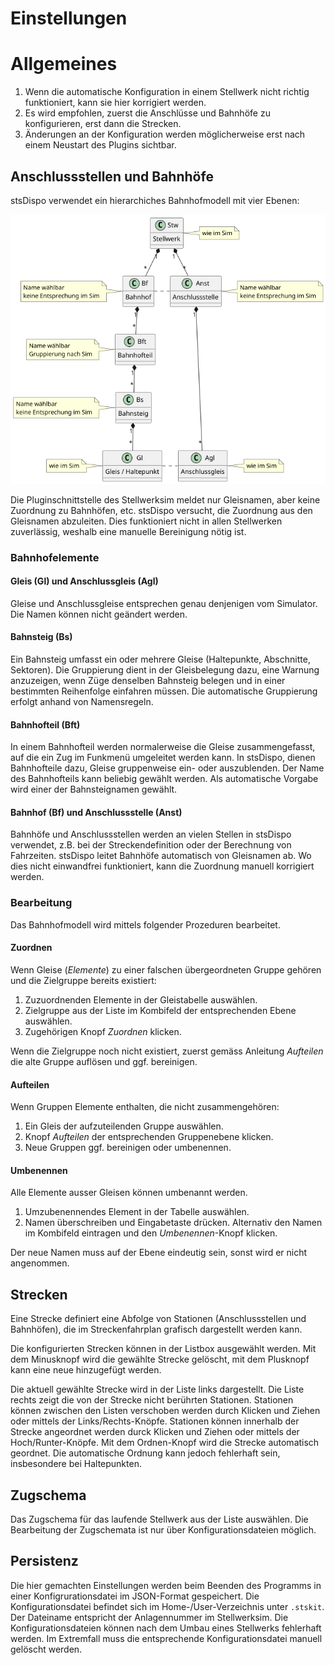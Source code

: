 # Einstellungen

# Allgemeines

1. Wenn die automatische Konfiguration in einem Stellwerk nicht richtig funktioniert, kann sie hier korrigiert werden.  
2. Es wird empfohlen, zuerst die Anschlüsse und Bahnhöfe zu konfigurieren, erst dann die Strecken.
3. Änderungen an der Konfiguration werden möglicherweise erst nach einem Neustart des Plugins sichtbar.

## Anschlussstellen und Bahnhöfe

stsDispo verwendet ein hierarchiches Bahnhofmodell mit vier Ebenen:

![Gleismodell](docs/bahnhofgraph.png)

Die Pluginschnittstelle des Stellwerksim meldet nur Gleisnamen, aber keine Zuordnung zu Bahnhöfen, etc.
stsDispo versucht, die Zuordnung aus den Gleisnamen abzuleiten.
Dies funktioniert nicht in allen Stellwerken zuverlässig,
weshalb eine manuelle Bereinigung nötig ist.

### Bahnhofelemente

#### Gleis (Gl) und Anschlussgleis (Agl)

Gleise und Anschlussgleise entsprechen genau denjenigen vom Simulator.
Die Namen können nicht geändert werden.

#### Bahnsteig (Bs)

Ein Bahnsteig umfasst ein oder mehrere Gleise (Haltepunkte, Abschnitte, Sektoren).
Die Gruppierung dient in der Gleisbelegung dazu, eine Warnung anzuzeigen, 
wenn Züge denselben Bahnsteig belegen und in einer bestimmten Reihenfolge einfahren müssen.
Die automatische Gruppierung erfolgt anhand von Namensregeln.

#### Bahnhofteil (Bft)

In einem Bahnhofteil werden normalerweise die Gleise zusammengefasst, 
auf die ein Zug im Funkmenü umgeleitet werden kann.
In stsDispo, dienen Bahnhofteile dazu, Gleise gruppenweise ein- oder auszublenden.
Der Name des Bahnhofteils kann beliebig gewählt werden.
Als automatische Vorgabe wird einer der Bahnsteignamen gewählt. 

#### Bahnhof (Bf) und Anschlussstelle (Anst)

Bahnhöfe und Anschlussstellen werden an vielen Stellen in stsDispo verwendet,
z.B. bei der Streckendefinition oder der Berechnung von Fahrzeiten.
stsDispo leitet Bahnhöfe automatisch von Gleisnamen ab.
Wo dies nicht einwandfrei funktioniert, kann die Zuordnung manuell korrigiert werden.

### Bearbeitung

Das Bahnhofmodell wird mittels folgender Prozeduren bearbeitet.

#### Zuordnen

Wenn Gleise (*Elemente*) zu einer falschen übergeordneten Gruppe gehören und die Zielgruppe bereits existiert:

1. Zuzuordnenden Elemente in der Gleistabelle auswählen.
2. Zielgruppe aus der Liste im Kombifeld der entsprechenden Ebene auswählen.
3. Zugehörigen Knopf *Zuordnen* klicken.

Wenn die Zielgruppe noch nicht existiert, zuerst gemäss Anleitung *Aufteilen* 
die alte Gruppe auflösen und ggf. bereinigen.

#### Aufteilen

Wenn Gruppen Elemente enthalten, die nicht zusammengehören:

1. Ein Gleis der aufzuteilenden Gruppe auswählen.
2. Knopf *Aufteilen* der entsprechenden Gruppenebene klicken.
3. Neue Gruppen ggf. bereinigen oder umbenennen.

#### Umbenennen

Alle Elemente ausser Gleisen können umbenannt werden.

1. Umzubenennendes Element in der Tabelle auswählen.
2. Namen überschreiben und Eingabetaste drücken. 
   Alternativ den Namen im Kombifeld eintragen und den *Umbenennen*-Knopf klicken.
 
Der neue Namen muss auf der Ebene eindeutig sein, sonst wird er nicht angenommen.

## Strecken

Eine Strecke definiert eine Abfolge von Stationen (Anschlussstellen und Bahnhöfen),
die im Streckenfahrplan grafisch dargestellt werden kann.

Die konfigurierten Strecken können in der Listbox ausgewählt werden.
Mit dem Minusknopf wird die gewählte Strecke gelöscht, mit dem Plusknopf kann eine neue hinzugefügt werden.

Die aktuell gewählte Strecke wird in der Liste links dargestellt.
Die Liste rechts zeigt die von der Strecke nicht berührten Stationen.
Stationen können zwischen den Listen verschoben werden durch Klicken und Ziehen oder mittels der Links/Rechts-Knöpfe.
Stationen können innerhalb der Strecke angeordnet werden durck Klicken und Ziehen oder mittels der Hoch/Runter-Knöpfe.
Mit dem Ordnen-Knopf wird die Strecke automatisch geordnet.
Die automatische Ordnung kann jedoch fehlerhaft sein, insbesondere bei Haltepunkten.

## Zugschema

Das Zugschema für das laufende Stellwerk aus der Liste auswählen.
Die Bearbeitung der Zugschemata ist nur über Konfigurationsdateien möglich.


## Persistenz

Die hier gemachten Einstellungen werden beim Beenden des Programms in einer Konfigrurationsdatei im JSON-Format gespeichert.
Die Konfigurationsdatei befindet sich im Home-/User-Verzeichnis unter `.stskit`.
Der Dateiname entspricht der Anlagennummer im Stellwerksim.
Die Konfigurationsdateien können nach dem Umbau eines Stellwerks fehlerhaft werden.
Im Extremfall muss die entsprechende Konfigurationsdatei manuell gelöscht werden.
